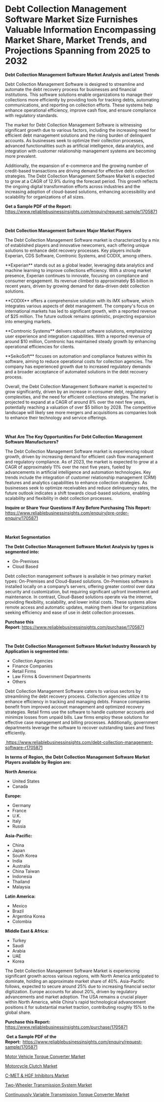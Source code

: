 <p><h1>Debt Collection Management Software Market Size Furnishes Valuable Information Encompassing Market Share, Market Trends, and Projections Spanning from 2025 to 2032</h1></p><p><strong>Debt Collection Management Software Market Analysis and Latest Trends</strong></p>
<p><p>Debt Collection Management Software is designed to streamline and automate the debt recovery process for businesses and financial institutions. This software solutions enable organizations to manage their collections more efficiently by providing tools for tracking debts, automating communications, and reporting on collection efforts. These systems help enhance operational efficiency, improve cash flow, and ensure compliance with regulatory standards.</p><p>The market for Debt Collection Management Software is witnessing significant growth due to various factors, including the increasing need for efficient debt management solutions and the rising burden of delinquent accounts. As businesses seek to optimize their collection processes, advanced functionalities such as artificial intelligence, data analytics, and integration with customer relationship management systems are becoming more prevalent.</p><p>Additionally, the expansion of e-commerce and the growing number of credit-based transactions are driving demand for effective debt collection strategies. The Debt Collection Management Software Market is expected to grow at a CAGR of 12.9% during the forecast period. This growth reflects the ongoing digital transformation efforts across industries and the increasing adoption of cloud-based solutions, enhancing accessibility and scalability for organizations of all sizes.</p></p>
<p><strong>Get a Sample PDF of the Report:&nbsp;</strong> <a href="https://www.reliablebusinessinsights.com/enquiry/request-sample/1705871?utm_campaign=1119&utm_medium=2&utm_source=Github&utm_content=ia&utm_term=27032025&utm_id=debt-collection-management-software">https://www.reliablebusinessinsights.com/enquiry/request-sample/1705871</a></p>
<p>&nbsp;</p>
<p><strong>Debt Collection Management Software Major Market Players</strong></p>
<p><p>The Debt Collection Management Software market is characterized by a mix of established players and innovative newcomers, each offering unique solutions to enhance debt recovery processes. Key players include Experian, CDS Software, Comtronic Systems, and CODIX, among others.</p><p>**Experian** stands out as a global leader, leveraging data analytics and machine learning to improve collections efficiency. With a strong market presence, Experian continues to innovate, focusing on compliance and consumer engagement. Its revenue climbed to approximately $5 billion in recent years, driven by growing demand for data-driven debt collection solutions.</p><p>**CODIX** offers a comprehensive solution with its iMX software, which integrates various aspects of debt management. The company's focus on international markets has led to significant growth, with a reported revenue of $25 million. The future outlook remains optimistic, projecting expansion into emerging markets.</p><p>**Comtronic Systems** delivers robust software solutions, emphasizing user experience and integration capabilities. With a reported revenue of around $10 million, Comtronic has maintained steady growth by enhancing operational efficiencies for clients.</p><p>**SeikoSoft** focuses on automation and compliance features within its software, aiming to reduce operational costs for collection agencies. The company has experienced growth due to increased regulatory demands and a broader acceptance of automated solutions in the debt recovery process.</p><p>Overall, the Debt Collection Management Software market is expected to grow significantly, driven by an increase in consumer debt, regulatory complexities, and the need for efficient collections strategies. The market is projected to expand at a CAGR of around 8% over the next few years, potentially reaching a valuation of over $5 billion by 2028. The competitive landscape will likely see more mergers and acquisitions as companies look to enhance their technology and service offerings.</p></p>
<p>&nbsp;</p>
<p><strong>What Are The Key Opportunities For Debt Collection Management Software Manufacturers?</strong></p>
<p><p>The Debt Collection Management Software market is experiencing robust growth, driven by increasing demand for efficient cash flow management and regulatory compliance. As of 2023, the market is expected to grow at a CAGR of approximately 11% over the next five years, fueled by advancements in artificial intelligence and automation technologies. Key trends include the integration of customer relationship management (CRM) features and analytics capabilities to enhance collection strategies. As businesses seek to optimize receivables and reduce delinquency rates, the future outlook indicates a shift towards cloud-based solutions, enabling scalability and flexibility in debt collection processes.</p></p>
<p><strong>Inquire or Share Your Questions If Any Before Purchasing This Report:</strong> <a href="https://www.reliablebusinessinsights.com/enquiry/pre-order-enquiry/1705871?utm_campaign=1119&utm_medium=2&utm_source=Github&utm_content=ia&utm_term=27032025&utm_id=debt-collection-management-software">https://www.reliablebusinessinsights.com/enquiry/pre-order-enquiry/1705871</a></p>
<p>&nbsp;</p>
<p><strong>Market Segmentation</strong></p>
<p><strong>The Debt Collection Management Software Market Analysis by types is segmented into:</strong></p>
<p><ul><li>On-Premises</li><li>Cloud Based</li></ul></p>
<p><p>Debt collection management software is available in two primary market types: On-Premises and Cloud-Based solutions. On-Premises software is installed locally on a company’s servers, offering greater control over data security and customization, but requiring significant upfront investment and maintenance. In contrast, Cloud-Based solutions operate via the internet, providing flexibility, scalability, and lower initial costs. These systems allow remote access and automatic updates, making them ideal for organizations seeking efficiency and ease of use in debt collection processes.</p></p>
<p><strong>Purchase this Report:&nbsp;</strong><a href="https://www.reliablebusinessinsights.com/purchase/1705871?utm_campaign=1119&utm_medium=2&utm_source=Github&utm_content=ia&utm_term=27032025&utm_id=debt-collection-management-software">https://www.reliablebusinessinsights.com/purchase/1705871</a></p>
<p>&nbsp;</p>
<p><strong>The Debt Collection Management Software Market Industry Research by Application is segmented into:</strong></p>
<p><ul><li>Collection Agencies</li><li>Finance Companies</li><li>Retail Firms</li><li>Law Firms & Government Departments</li><li>Others</li></ul></p>
<p><p>Debt Collection Management Software caters to various sectors by streamlining the debt recovery process. Collection agencies utilize it to enhance efficiency in tracking and managing debts. Finance companies benefit from improved account management and optimized recovery strategies. Retail firms use the software to handle customer accounts and minimize losses from unpaid bills. Law firms employ these solutions for effective case management and billing processes. Additionally, government departments leverage the software to recover outstanding taxes and fines efficiently.</p></p>
<p><a href="https://www.reliablebusinessinsights.com/debt-collection-management-software-r1705871?utm_campaign=1119&utm_medium=2&utm_source=Github&utm_content=ia&utm_term=27032025&utm_id=debt-collection-management-software">&nbsp;https://www.reliablebusinessinsights.com/debt-collection-management-software-r1705871</a></p>
<p><strong>In terms of Region, the Debt Collection Management Software Market Players available by Region are:</strong></p>
<p>
    <p> <strong> North America: </strong>
        <ul>
            <li>United States</li>
            <li>Canada</li>
        </ul>
        </p> 
    <p> <strong> Europe: </strong>
        <ul>
            <li>Germany</li>
            <li>France</li>
            <li>U.K.</li>
            <li>Italy</li>
            <li>Russia</li>
        </ul>
        </p> 
    <p> <strong> Asia-Pacific: </strong>
        <ul>
            <li>China</li>
            <li>Japan</li>
            <li>South Korea</li>
            <li>India</li>
            <li>Australia</li>
            <li>China Taiwan</li>
            <li>Indonesia</li>
            <li>Thailand</li>
            <li>Malaysia</li>
        </ul>
        </p> 
    <p> <strong> Latin America: </strong>
        <ul>
            <li>Mexico</li>
            <li>Brazil</li>
            <li>Argentina Korea</li>
            <li>Colombia</li>
        </ul>
        </p> 
    <p> <strong> Middle East & Africa: </strong>
        <ul>
            <li>Turkey</li>
            <li>Saudi</li>
            <li>Arabia</li>
            <li>UAE</li>
            <li>Korea</li>
        </ul>
    </p>
    </p>
<p><p>The Debt Collection Management Software Market is experiencing significant growth across various regions, with North America anticipated to dominate, holding an approximate market share of 40%. Asia-Pacific follows, expected to secure around 25% due to increasing financial sector digitization. Europe accounts for about 20%, driven by regulatory advancements and market adoption. The USA remains a crucial player within North America, while China's rapid technological advancement positions it for substantial market traction, contributing roughly 15% to the global share.</p></p>
<p><strong>Purchase this Report: </strong><a href="https://www.reliablebusinessinsights.com/purchase/1705871?utm_campaign=1119&utm_medium=2&utm_source=Github&utm_content=ia&utm_term=27032025&utm_id=debt-collection-management-software">https://www.reliablebusinessinsights.com/purchase/1705871</a></p>
<p>&nbsp;<strong>Get a Sample PDF of the Report:&nbsp;&nbsp;</strong><a href="https://www.reliablebusinessinsights.com/enquiry/request-sample/1705871?utm_campaign=1119&utm_medium=2&utm_source=Github&utm_content=ia&utm_term=27032025&utm_id=debt-collection-management-software">https://www.reliablebusinessinsights.com/enquiry/request-sample/1705871</a></p>
<p><strong></strong></p>
<p><p><a href="https://github.com/adyawafurber1/Market-Research-Report-List-1/blob/main/motor-vehicle-torque-converter-market.md?utm_campaign=1119&utm_medium=2&utm_source=Github&utm_content=ia&utm_term=27032025&utm_id=debt-collection-management-software">Motor Vehicle Torque Converter Market</a></p><p><a href="https://github.com/bensemilia864/Market-Research-Report-List-1/blob/main/motorcycle-clutch-market.md?utm_campaign=1119&utm_medium=2&utm_source=Github&utm_content=ia&utm_term=27032025&utm_id=debt-collection-management-software">Motorcycle Clutch Market</a></p><p><a href="https://github.com/akrachveslov/Market-Research-Report-List-1/blob/main/c-met-hgf-inhibitors-market.md?utm_campaign=1119&utm_medium=2&utm_source=Github&utm_content=ia&utm_term=27032025&utm_id=debt-collection-management-software">C-MET & HGF Inhibitors Market</a></p><p><a href="https://github.com/pimanoruman/Market-Research-Report-List-1/blob/main/two-wheeler-transmission-system-market.md?utm_campaign=1119&utm_medium=2&utm_source=Github&utm_content=ia&utm_term=27032025&utm_id=debt-collection-management-software">Two-Wheeler Transmission System Market</a></p><p><a href="https://github.com/sungbruington660/Market-Research-Report-List-1/blob/main/continuously-variable-transmission-torque-converter-market.md?utm_campaign=1119&utm_medium=2&utm_source=Github&utm_content=ia&utm_term=27032025&utm_id=debt-collection-management-software">Continuously Variable Transmission Torque Converter Market</a></p></p>
